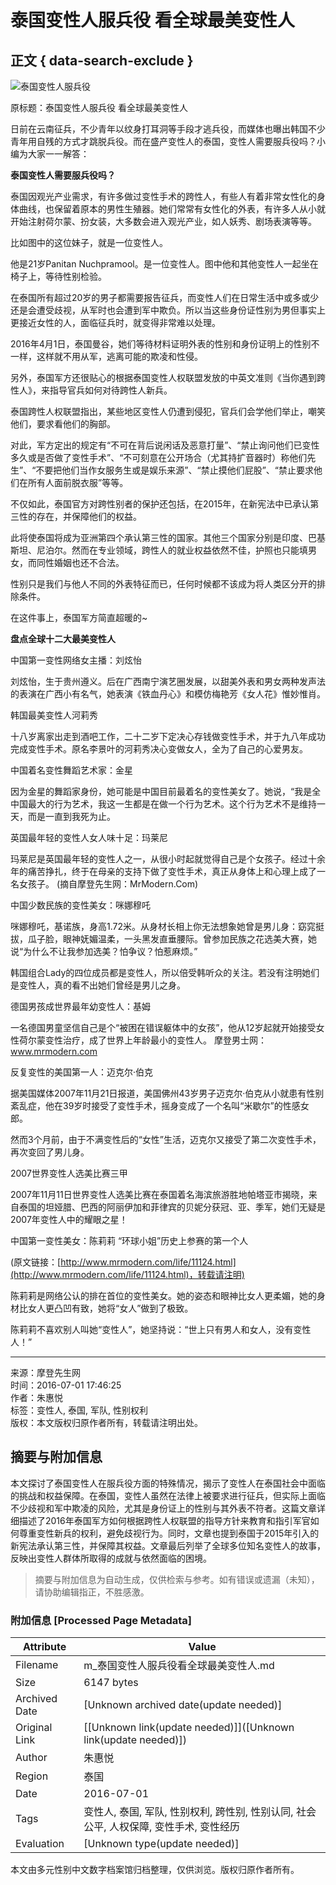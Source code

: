 # 泰国变性人服兵役 看全球最美变性人

## 正文 { data-search-exclude }


![泰国变性人服兵役](http://m.haiwainet.cn/images/270X56.png)

原标题：泰国变性人服兵役 看全球最美变性人

日前在云南征兵，不少青年以纹身打耳洞等手段才逃兵役，而媒体也曝出韩国不少青年用自残的方式才跳脱兵役。而在盛产变性人的泰国，变性人需要服兵役吗？小编为大家一一解答：

**泰国变性人需要服兵役吗？**

泰国因观光产业需求，有许多做过变性手术的跨性人，有些人有着非常女性化的身体曲线，也保留着原本的男性生殖器。她们常常有女性化的外表，有许多人从小就开始注射荷尔蒙、扮女装，大多数会进入观光产业，如人妖秀、剧场表演等等。

比如图中的这位妹子，就是一位变性人。

他是21岁Panitan Nuchpramool。是一位变性人。图中他和其他变性人一起坐在椅子上，等待性别检验。

在泰国所有超过20岁的男子都需要报告征兵，而变性人们在日常生活中或多或少还是会遭受歧视，从军时也会遭到军中欺负。所以当这些身份证性别为男但事实上更接近女性的人，面临征兵时，就变得非常难以处理。

2016年4月1日，泰国曼谷，她们等待材料证明外表的性别和身份证明上的性别不一样，这样就不用从军，逃离可能的欺凌和性侵。

另外，泰国军方还很贴心的根据泰国变性人权联盟发放的中英文准则《当你遇到跨性人》，来指导官兵如何对待跨性人新兵。

泰国跨性人权联盟指出，某些地区变性人仍遭到侵犯，官兵们会学他们举止，嘲笑他们，要求看他们的胸部。

对此，军方定出的规定有“不可在背后说闲话及恶意打量”、“禁止询问他们已变性多久或是否做了变性手术”、“不可刻意在公开场合（尤其持扩音器时）称他们先生”、“不要把他们当作女服务生或是娱乐来源”、“禁止摸他们屁股”、“禁止要求他们在所有人面前脱衣服”等等。

不仅如此，泰国官方对跨性别者的保护还包括，在2015年，在新宪法中已承认第三性的存在，并保障他们的权益。

此将使泰国将成为亚洲第四个承认第三性的国家。其他三个国家分别是印度、巴基斯坦、尼泊尔。然而在专业领域，跨性人的就业权益依然不佳，护照也只能填男女，而同性婚姻也还不合法。

性别只是我们与他人不同的外表特征而已，任何时候都不该成为将人类区分开的排除条件。

在这件事上，泰国军方简直超暖的~

**盘点全球十二大最美变性人**

中国第一变性网络女主播：刘炫怡

刘炫怡，生于贵州遵义。后在广西南宁演艺圈发展，以甜美外表和男女两种发声法的表演在广西小有名气，她表演《铁血丹心》和模仿梅艳芳《女人花》惟妙惟肖。

韩国最美变性人河莉秀

十八岁离家出走到酒吧工作，二十二岁下定决心存钱做变性手术，并于九八年成功完成变性手术。原名李景叶的河莉秀决心变做女人，全为了自己的心爱男友。

中国着名变性舞蹈艺术家：金星

因为金星的舞蹈家身份，她可能是中国目前最着名的变性美女了。她说，“我是全中国最大的行为艺术，我这一生都是在做一个行为艺术。这个行为艺术不是维持一天，而是一直到我死为止。

英国最年轻的变性人女人味十足：玛莱尼

玛莱尼是英国最年轻的变性人之一，从很小时起就觉得自己是个女孩子。经过十余年的痛苦挣扎，终于在母亲的支持下做了变性手术，真正从身体上和心理上成了一名女孩子。 (摘自摩登先生网：MrModern.Com)

中国少数民族的变性美女：咪娜穆吒

咪娜穆吒，基诺族，身高1.72米。从身材长相上你无法想象她曾是男儿身：窈窕挺拔，瓜子脸，眼神妩媚温柔，一头黑发直垂腰际。曾参加民族之花选美大赛，她说“为什么不让我参加选美？怕争议？怕惹麻烦。”

韩国组合Lady的四位成员都是变性人，所以倍受韩听众的关注。若没有注明她们是变性人，真的看不出她们曾经是男儿之身。

德国男孩成世界最年幼变性人：基姆

一名德国男童坚信自己是个“被困在错误躯体中的女孩”，他从12岁起就开始接受女性荷尔蒙变性治疗，成了世界上年龄最小的变性人。 摩登男士网：www.mrmodern.com

反复变性的美国第一人：迈克尔·伯克

据美国媒体2007年11月21日报道，美国佛州43岁男子迈克尔·伯克从小就患有性别紊乱症，他在39岁时接受了变性手术，摇身变成了一个名叫“米歇尔”的性感女郎。

然而3个月前，由于不满变性后的“女性”生活，迈克尔又接受了第二次变性手术，再次变回了男儿身。

2007世界变性人选美比赛三甲

2007年11月11日世界变性人选美比赛在泰国着名海滨旅游胜地帕塔亚市揭晓，来自泰国的坦娅腊、巴西的阿丽伊加和菲律宾的贝妮分获冠、亚、季军，她们无疑是2007年变性人中的耀眼之星！

中国第一变性美女：陈莉莉 “环球小姐”历史上参赛的第一个人

(原文链接：[http://www.mrmodern.com/life/11124.html](http://www.mrmodern.com/life/11124.html)，转载请注明)

陈莉莉是网络公认的排在首位的变性美女。她的姿态和眼神比女人更柔媚，她的身材比女人更凸凹有致，她将“女人”做到了极致。

陈莉莉不喜欢别人叫她“变性人”，她坚持说：“世上只有男人和女人，没有变性人！”

---

来源：摩登先生网  
时间：2016-07-01 17:46:25  
作者：朱惠悦  
标签：变性人, 泰国, 军队, 性别权利  
版权：本文版权归原作者所有，转载请注明出处。
<!-- tcd_original_link https://m.haiwainet.cn/ydc/3541083/2016/0701/content_30056929_1.html?s=yidianzixun -->


## 摘要与附加信息

<!-- tcd_abstract -->
本文探讨了泰国变性人在服兵役方面的特殊情况，揭示了变性人在泰国社会中面临的挑战和权益保障。在泰国，变性人虽然在法律上被要求进行征兵，但实际上面临不少歧视和军中欺凌的风险，尤其是身份证上的性别与其外表不符者。这篇文章详细描述了2016年泰国军方如何根据跨性人权联盟的指导方针来教育和指引军官如何尊重变性新兵的权利，避免歧视行为。同时，文章也提到泰国于2015年引入的新宪法承认第三性，并保障其权益。文章最后列举了全球多位知名变性人的故事，反映出变性人群体所取得的成就与依然面临的困境。
<!-- tcd_abstract_end -->

> 摘要与附加信息为自动生成，仅供检索与参考。如有错误或遗漏（未知），请协助编辑指正，不胜感激。

### 附加信息 [Processed Page Metadata]

| Attribute       | Value                                  |
|-----------------|----------------------------------------|
| Filename        | m_泰国变性人服兵役看全球最美变性人.md                             |
| Size            | 6147 bytes                           |
| Archived Date   | [Unknown archived date(update needed)]                             |
| Original Link   | [[Unknown link(update needed)]]([Unknown link(update needed)])                       |
| Author          | 朱惠悦                               |
| Region          | 泰国                               |
| Date            | 2016-07-01                                 |
| Tags            | 变性人, 泰国, 军队, 性别权利, 跨性别, 性别认同, 社会公平, 人权保障, 变性手术, 变性经历                                 |
| Evaluation            | [Unknown type(update needed)]                                 |
<!-- tcd_table_end -->

本文由多元性别中文数字档案馆归档整理，仅供浏览。版权归原作者所有。
